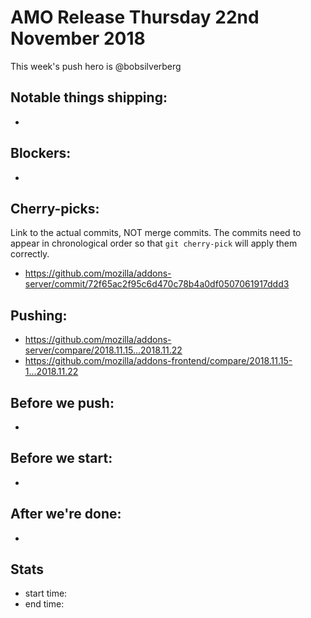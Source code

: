 # AMO Release Thursday 22nd November 2018

This week's push hero is @bobsilverberg

## Notable things shipping:

*

## Blockers:

*

## Cherry-picks:

Link to the actual commits, NOT merge commits. The commits need to appear
in chronological order so that `git cherry-pick` will apply them correctly.

* https://github.com/mozilla/addons-server/commit/72f65ac2f95c6d470c78b4a0df0507061917ddd3

## Pushing:


* https://github.com/mozilla/addons-server/compare/2018.11.15...2018.11.22
* https://github.com/mozilla/addons-frontend/compare/2018.11.15-1...2018.11.22



## Before we push:

*

## Before we start:

*

## After we're done:

*

## Stats

* start time:
* end time:
